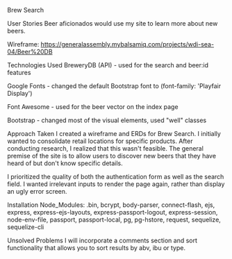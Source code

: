 Brew Search

User Stories
Beer aficionados would use my site to learn more about new beers.

Wireframe: https://generalassembly.mybalsamiq.com/projects/wdi-sea-04/Beer%20DB

Technologies Used
BreweryDB (API) - used for the search and beer:id features

Google Fonts - changed the default Bootstrap font to (font-family: 'Playfair Display')

Font Awesome - used for the beer vector on the index page

Bootstrap - changed most of the visual elements, used "well" classes

Approach Taken
I created a wireframe and ERDs for Brew Search. I initially wanted to consolidate retail locations for specific products. After conducting research, I realized that this wasn't feasible. The general premise of the site is to allow users to discover new beers that they have heard of but don't know specific details.

I prioritized the quality of both the authentication form as well as the search field. I wanted irrelevant inputs to render the page again, rather than display an ugly error screen.

Installation
Node_Modules: .bin, bcrypt, body-parser, connect-flash, ejs, express, express-ejs-layouts, express-passport-logout, express-session, node-env-file, passport, passport-local, pg, pg-hstore, request, sequelize, sequelize-cli

Unsolved Problems
I will incorporate a comments section and sort functionality that allows you to sort results by abv, ibu or type.